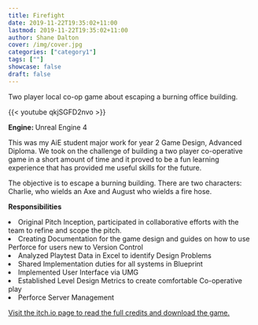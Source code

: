 ```yaml
---
title: Firefight 
date: 2019-11-22T19:35:02+11:00
lastmod: 2019-11-22T19:35:02+11:00
author: Shane Dalton
cover: /img/cover.jpg
categories: ["category1"]
tags: [""]
showcase: false
draft: false
---
```


Two player local co-op game about escaping a burning office building.
<!--more-->
<!--<h1>TODO VIDEO</h1>
	<h1>TODO SCREENSHOT GALLERY</h1>
	<h1>TODO CHANGE TO itch EMBED</h1>
-->

{{< youtube qkjSGFD2nvo >}}

<b>Engine: </b> Unreal Engine 4


This was my AiE student major work for year 2 Game Design, Advanced Diploma. We took on the challenge of building a two player co-operative game in a short amount of time and it proved to be a fun learning experience that has provided me useful skills for the future. 

The objective is to escape a burning building. There are two characters: Charlie, who wields an Axe and August who wields a fire hose. 

<b>Responsibilities</b>

<li>Original Pitch Inception, participated in collaborative efforts with the team to refine and scope the pitch.</li>
<li>Creating Documentation for the game design and guides on how to use Perforce for users new to Version Control</li>
<li>Analyzed Playtest Data in Excel to identify Design Problems</li>
<li>Shared Implementation duties for all systems in Blueprint</li>
<li>Implemented User Interface via UMG</li>
<li>Established Level Design Metrics to create comfortable Co-operative play</li>
<li>Perforce Server Management</li>


<a href="https://shanemakesgames.itch.io/firefight">Visit the itch.io page to read the full credits and download the game. </a>